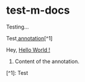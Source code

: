 # test-m-docs

Testing...

Test[ annotation](#user-content-fn-1)[^1]

<p>Hey, <a data-footnote-ref href="#user-content-fn-1">Hello World !</a></p>
<section data-footnotes>
    <ol>
        <li id="user-content-fn-1">
            <p>Content of the annotation.</p>
        </li>
    </ol>
</section>
[^1]: Test
